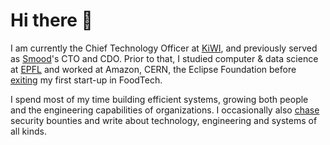 # Hi there 👋

I am currently the Chief Technology Officer at [KiWI](https://conkiwi.com), and
previously served as [Smood](https://smood.ch)'s CTO and CDO. Prior to that, I
studied computer & data science at [EPFL](https://github.com/zifeo/EPFL) and
worked at Amazon, CERN, the Eclipse Foundation before
[exiting](https://agefi.com/actualites/entreprises/la-start-up-genevoise-apety-officialise-son-rachat-par-la-societe-de-livraison-romande-smood)
my first start-up in FoodTech.

I spend most of my time building efficient systems, growing both people and the
engineering capabilities of organizations. I occasionally also
[chase](https://facebook.com/whitehat/thanks) security bounties and write about
technology, engineering and systems of all kinds.
